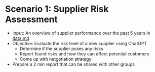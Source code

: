 # Scenario 1: Supplier Risk Assessment

- Input: An overview of supplier performance over the past 5 years in [data.md](data.md)
- Objective: Evaluate the risk level of a new supplier using ChatGPT
  - Determine if the supplier poses any risks
  - Report found risks and how they can affect potential customers
  - Come up with netgotiation strategy
- Prepare a 2 min report that can be shared with other groups
